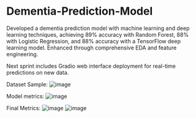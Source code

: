 # Dementia-Prediction-Model

Developed a dementia prediction model with machine learning and deep learning techniques, 
achieving 89% accuracy with Random Forest, 88% with Logistic Regression, and 88% accuracy 
with a TensorFlow deep learning model. Enhanced through comprehensive EDA and feature engineering.

Next sprint includes Gradio web interface deployment for real-time predictions on new data.

Dataset Sample:
![image](https://github.com/aliasgar-saria/Dementia-Prediction-Model/assets/54890369/a2c7cc93-8586-44a9-8d05-f00b7c152f97)

Model metrics:
![image](https://github.com/aliasgar-saria/Dementia-Prediction-Model/assets/54890369/d6c5f668-0416-4809-b78b-7ac787c54ced)

Final Metrics:
![image](https://github.com/aliasgar-saria/Dementia-Prediction-Model/assets/54890369/5e5879bf-9459-4517-b6cc-51dddfde1b2d)
![image](https://github.com/aliasgar-saria/Dementia-Prediction-Model/assets/54890369/43d65c8b-258a-46fe-8531-2c44a4e234b9)


